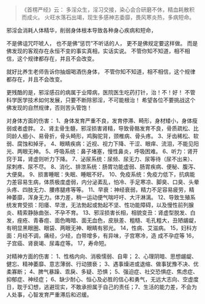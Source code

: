 > 《首楞严经》云： 
> 多淫众生，淫习交接，染心会合研磨不休，精血耗散积而成火。 
> 火旺水落石出竭，现生多感神志委靡，畏风寒炎热，多病短命。

邪淫会消耗人体精华，削弱身体根本导致各种身心疾病和短命，

不是佛诅咒吓唬人，
也不是佛“惩罚”不听话的人，
更不是佛规定要这样做。
而是佛发现的客观存在永恒不变的事实真相，实话实说。
不管你知不知道，相不相信，这个规律都存在，并且不会改变。

就好比养生老师告诉你抽烟喝酒伤身体，
不管你知不知道，相不相信，这个规律都存在，并且不会改变。

更残酷的是，邪淫感召的病属于业障病，医院医生吃药打针，治！不！好！
不管科学医学技术如何发展，只要不断除邪淫，不可能根治！
希望各位不要挑战这个佛发现的自然规律，否则苦头管饱！

对身体方面的伤害：
1、身体发育严重不良，发育停滞、畸形，身材矮小，身体瘦弱或者虚胖。
2、肾主骨生髓，邪淫损害肾精，导致骨骼发育不良，骨质疏松、比同龄人细小、易骨折，骨头畸形，鸡胸驼背，颈椎病、骨头疼。
3、牙齿稀松、软弱、腐蚀和掉牙。
4、眼睛疾病：近视、视力下降、干涩、眼痒、流泪，不能见阳光、两眼无神。 
5、呼吸系统：鼻子堵塞，慢性鼻炎，呼吸困难。
6、听力：肾开窍于耳，肾虚则听力下降。
7、泌尿系统：尿频、尿无力、尿等待（尿不出来）、尿刺疼、尿不尽。
8、消化、排泄系统：肠胃功能虚弱、肠胃疾病、便秘、腹泻、大便臭。
9、损害睡眠：失眠、睡眠不好。
10、免疫系统：免疫力低下，抗病能力差容易生病，体质极度虚弱，内分泌紊乱，怕冷、手足寒凉、脚臭、口臭、头晕头疼、四肢无力、腰疼腿疼等等。
11、早衰：神经衰弱，精力不足容易疲劳，精神萎靡，浑身无力。体力差，稍一运动便气喘吁吁、大汗淋漓。
12、导致生殖系统发育受损：阳痿、早泄，无法勃起或勃起不坚、性功能障碍，以及慢性前列腺炎、精索静脉曲张、不孕不育。
13、邪淫损害长相，相貌变丑：肾虚型脱发、白发，痤疮、青春痘、面色晦暗、面无血色，皮肤差、粗糙、毛孔粗大，丑陋龌龊，有明显黑眼圈、眼袋、两眼无神、眼睛有邪光。
14，性病、艾滋病。
15，妇科方面：月经不调，痛经，少经，白带增多，有异味，子宫寒冷，造 成不孕症等
16，子宫癌、肾衰竭、尿毒症等。
17，寿命短。
  
对精神方面的伤害：
1、性格内向、消极懦弱、自卑；
2、心理阴暗、思想龌龊、健忘、精神萎靡、意志薄弱、行动猥亵；
3、遇事燥进或退缩、做事犹豫不决、优柔寡断；
4、脾气暴躁、乖戾、多疑、恐惧；
5、强迫症、社交恐惧症、焦虑症、抑郁症、神经症；
6、缺少耐心、恒心及必胜的信心和勇气，无远大志向、空虚度日，耽于幻想，逃避现实，不敢承担属于自己的责任；7、生活的能力差，不会为人处事，心智发育严重滞后和迟缓。